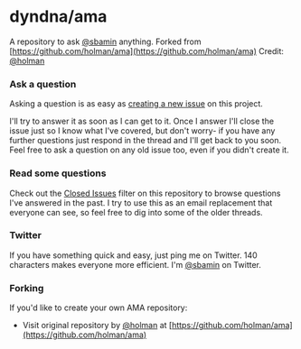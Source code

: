 # dyndna/ama

A repository to ask [@sbamin](https://twitter.com/sbamin "Samir") anything. Forked from [https://github.com/holman/ama](https://github.com/holman/ama) Credit: [@holman](https://twitter.com/holman)

### Ask a question

Asking a question is as easy as
[creating a new issue](https://github.com/dyndna/ama/issues/new) on this
project.

I'll try to answer it as soon as I can get to it. Once I answer I'll close the
issue just so I know what I've covered, but don't worry- if you have any further
questions just respond in the thread and I'll get back to you soon. Feel free to
ask a question on any old issue too, even if you didn't create it.

### Read some questions

Check out the [Closed Issues](https://github.com/dyndna/ama/issues?q=is%3Aissue+is%3Aclosed)
filter on this repository to browse questions I've answered in the past. I try
to use this as an email replacement that everyone can see, so feel free to dig
into some of the older threads.

### Twitter

If you have something quick and easy, just ping me on Twitter. 140 characters
makes everyone more efficient. I'm [@sbamin](https://twitter.com/sbamin "Samir") on
Twitter.

### Forking

If you'd like to create your own AMA repository:

- Visit original repository by [@holman](https://twitter.com/holman) at [https://github.com/holman/ama](https://github.com/holman/ama)

